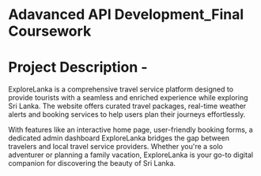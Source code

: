 # Adavanced API Development_Final Coursework

# Project Description -
ExploreLanka is a comprehensive travel service platform designed to provide tourists with a seamless and enriched experience while exploring Sri Lanka. The website offers curated travel packages, real-time weather alerts and booking services to help users plan their journeys effortlessly.

With features like an interactive home page, user-friendly booking forms, a dedicated admin dashboard ExploreLanka bridges the gap between travelers and local travel service providers. Whether you're a solo adventurer or planning a family vacation, ExploreLanka is your go-to digital companion for discovering the beauty of Sri Lanka.


